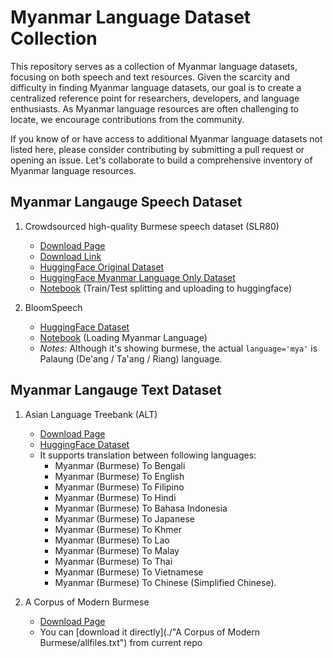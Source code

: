# Myanmar Language Dataset Collection
This repository serves as a collection of Myanmar language datasets, focusing on both speech and text resources. Given 
the scarcity and difficulty in finding Myanmar language datasets, our goal is to create a centralized reference point for 
researchers, developers, and language enthusiasts. As Myanmar language resources are often challenging to locate, we 
encourage contributions from the community. 

If you know of or have access to additional Myanmar language datasets not 
listed here, please consider contributing by submitting a pull request or opening an issue. Let's collaborate to build 
a comprehensive inventory of Myanmar language resources.

## Myanmar Langauge Speech Dataset

1. Crowdsourced high-quality Burmese speech dataset (SLR80)
   - [Download Page](https://www.openslr.org/80/)
   - [Download Link](https://www.openslr.org/resources/80/my_mm_female.zip)
   - [HuggingFace Original Dataset](https://huggingface.co/datasets/openslr/openslr)
   - [HuggingFace Myanmar Language Only Dataset](https://huggingface.co/datasets/chuuhtetnaing/myanmar-speech-dataset-openslr-80)
   - [Notebook](Crowdsourced%20Burmese%20Speech%20Dataset/train-test-split.ipynb) (Train/Test splitting and uploading to huggingface)   

2. BloomSpeech
   - [HuggingFace Dataset](https://huggingface.co/datasets/sil-ai/bloom-speech)
   - [Notebook](BloomSpeech/load-myanmar-language.ipynb) (Loading Myanmar Language)
   - *Notes:* Although it's showing burmese, the actual `language='mya'` is Palaung (De'ang / Ta'ang / Riang) language.

## Myanmar Langauge Text Dataset

1. Asian Language Treebank (ALT)
   - [Download Page](https://www2.nict.go.jp/astrec-att/member/mutiyama/ALT/)
   - [HuggingFace Dataset](https://huggingface.co/datasets/mutiyama/alt)
   - It supports translation between following languages:
     - Myanmar (Burmese) To Bengali 
     - Myanmar (Burmese) To English
     - Myanmar (Burmese) To Filipino
     - Myanmar (Burmese) To Hindi
     - Myanmar (Burmese) To Bahasa Indonesia
     - Myanmar (Burmese) To Japanese
     - Myanmar (Burmese) To Khmer
     - Myanmar (Burmese) To Lao
     - Myanmar (Burmese) To Malay
     - Myanmar (Burmese) To Thai
     - Myanmar (Burmese) To Vietnamese
     - Myanmar (Burmese) To Chinese (Simplified Chinese).

2. A Corpus of Modern Burmese
   - [Download Page](https://live.european-language-grid.eu/catalogue/corpus/940/download/)
   - You can [download it directly](./"A Corpus of Modern Burmese/allfiles.txt") from current repo